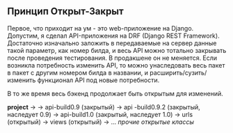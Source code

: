 ## Принцип Открыт-Закрыт

Первое, что приходит на ум - это web-приложение на Django. 
Допустим, я сделал API-приложения на DRF (Django REST Framework). Достаточно изначально заложить в передаваемые на сервер данные такой параметр, как номер билда, и весь API можно тотально закрывать после проведения тестирования. В продакшене он не меняется. Если возникла потребность изменить API, то можно унаследовать весь пакет в пакет с другим номером билда в названии, и расширить/сузить/изменить функционал API под новые потребности.

В то же время весь бэкенд продолжает быть открытым для изменений.

**project** ->
	-> api-build0.9 (закрытый)
	-> api -build0.9.2 (закрытый, наследует 0.9)
	-> api-build1.0 (закрытый, наследует 1.0)
	-> urls (открытый)
	-> views (открытый)
	-> ... _прочие открытые классы_